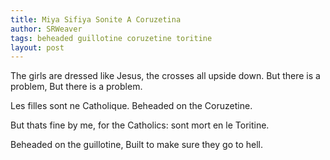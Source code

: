 ```yaml
---
title: Miya Sifiya Sonite A Coruzetina
author: SRWeaver
tags: beheaded guillotine coruzetine toritine
layout: post
---
```

The girls are dressed
like Jesus, the crosses
all upside down.
But there is a problem,
But there is a problem.

Les filles sont ne Catholique.
Beheaded on the Coruzetine.

But thats fine by
me, for the Catholics: sont
mort en le Toritine.

Beheaded on the guillotine,
Built to make sure they go to hell.
